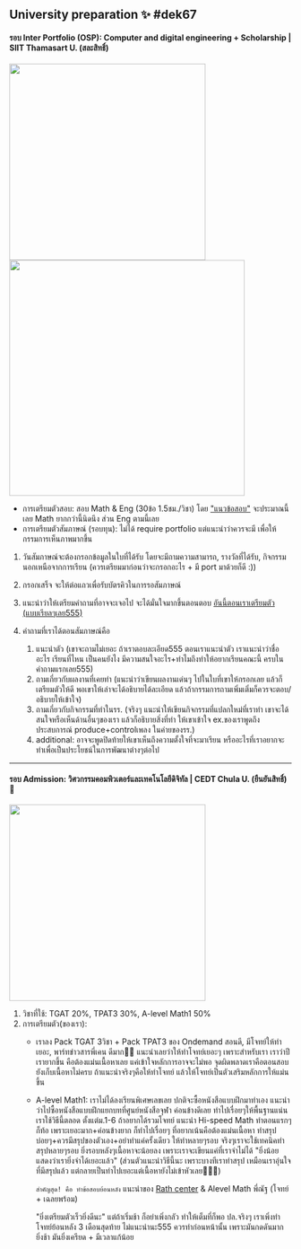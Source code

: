 ## University preparation ✨ #dek67
#### รอบ Inter Portfolio (OSP): Computer and digital engineering + Scholarship | SIIT Thamasart U. (สละสิทธิ์)


<img src="https://github.com/incluDna/ShortNote_GiveAway/assets/135194778/05db603d-9d6e-4da3-91bc-7a296c430500" width="350"> <img src="https://github.com/incluDna/ShortNote_GiveAway/assets/135194778/521ba82a-10d7-4b15-901a-9f13da2394a9" width="420">
- การเตรียมตัวสอบ: สอบ Math & Eng (30ข้อ 1.5ชม./วิชา) โดย ["แนวข้อสอบ"](https://admissions.siit.tu.ac.th/news_and_event/sample-question-of-siit-examination/) จะประมาณนี้เลย Math ยากกว่านี้นิดนึง ส่วน Eng ตามนี้เลย
- การเตรียมตัวสัมภาษณ์ (รอบทุน): ไม่ได้ require portfolio แต่แนะนำว่าควรจะมี เพื่อให้กรรมการเห็นภาพมากขึ้น
 1. วันสัมภาษณ์จะต้องกรอกข้อมูลในใบที่ได้รับ โดยจะมีถามความสามารถ, รางวัลที่ได้รับ, กิจกรรมนอกเหนือจากการเรียน (ควรเตรียมมาก่อนว่าจะกรอกอะไร + มี port มาด้วยก็ดี :))
 2. กรอกเสร็จ จะให้ต่อแถวเพื่อรับบัตรคิวในการรอสัมภาษณ์
 3. แนะนำว่าให้เตรียมคำถามที่อาจจะเจอไป จะได้มั่นใจมากขึ้นตอนตอบ
[อันนี้ตอนเราเตรียมตัว (แบบเรียลๆเลย555)](https://github.com/incluDna/ShortNote_GiveAway/assets/135194778/3cd995d1-067e-4853-8026-932544b4e309)
 
 4. คำถามที่เราได้ตอนสัมภาษณ์คือ
    1. แนะนำตัว (เขาจะถามไม่เยอะ ถ้าเราตอบละเอียด555 ตอนเราแนะนำตัว เราแนะนำว่าชื่ออะไร เรียนที่ไหน เป็นคนยังไง มีความสนใจอะไร+ทำไมถึงทำให้อยากเรียนคณะนี้ ครบในคำถามแรกเลย555)
    2. ถามเกี่ยวกับผลงานที่เคยทำ (แนะนำว่าเขียนผลงานเด่นๆ ไปในใบที่เขาให้กรอกเลย แล้วก็เตรียมตัวให้ดี พอเขาให้เล่าจะได้อธิบายได้ละเอียด แล้วถ้ากรรมการถามเพิ่มเติ่มก็ควรจะตอบ/อธิบายให้เข้าใจ)
    3. ถามเกี่ยวกับกิจกรรมที่ทำในรร. (จริงๆ แนะนำให้เขียนกิจกรรมที่แปลกใหม่ที่เราทำ เขาจะได้สนใจหรือเห็นด้านอื่นๆของเรา แล้วก็อธิบายสิ่งที่ทำ ให้เขาเข้าใจ ex.ของเราพูดถึงประสบการณ์ produce+controlเพลง ในค่ายของรร.)
    4. additional: อาจจะพูดปิดท้ายให้เขาเห็นถึงความตั้งใจที่จะมาเรียน หรืออะไรที่เราอยากจะทำเพื่อเป็นประโยชน์ในการพัฒนาต่างๆต่อไป

-------

#### รอบ Admission: วิศวกรรมคอมพิวเตอร์และเทคโนโลยีดิจิทัล | CEDT Chula U. (ยืนยันสิทธิ์)🩷

<img src="https://github.com/incluDna/University_preparation/assets/135194778/b48950a6-3ed0-4a56-840c-fc89ed3946a7" width="350">


1. วิชาที่ใช้: TGAT 20%, TPAT3 30%, A-level Math1 50%
2. การเตรียมตัว(ของเรา):
   - เราลง Pack TGAT 3วิชา + Pack TPAT3 ของ Ondemand สอนดี, มีโจทย์ให้ทำเยอะ, พาร์ทข่าวสารพี่เคน ดีมาก👍🏼 แนะนำเลยว่าให้ทำโจทย์เยอะๆ เพราะสำหรับเรา เราว่าปีเรายากขึ้น คือต้องแม่นเนื้อหาเลย แค่เข้าใจหลักการอาจจะไม่พอ จุดผิดพลาดเราคือตอนสอบยังเก็บเนื้อหาไม่ครบ ถ้าแนะนำจริงๆคือให้ทำโจทย์ แล้วให้โจทย์เป็นตัวเสริมหลักการให้แม่นขึ้น
   - A-level Math1: เราไม่ได้ลงเรียนพิเศษเลขเลย ปกติจะซื้อหนังสือแบบฝึกมาทำเอง แนะนำว่าไปซื้อหนังสือแบบฝึกแยกบทที่ศูนย์หนังสือจุฬา ค่อนข้างดีเลย ทำไปเรื่อยๆให้พื้นฐานแน่น เราใช้วิธีนี้ตลอด ตั้งแต่ม.1-6 ถ้าอยากได้รวมโจทย์ แนะนำ Hi-speed Math ทำตอนแรกๆก็ท้อ เพราะเยอะมาก+ค่อนข้างยาก ก็ทำไปเรื่อยๆ ที่อยากเน้นคือต้องแม่นเนื้อหา ทำสรุปบ่อยๆ+ควรมีสรุปของตัวเอง+อย่าทำแค่ครั้งเดียว ให้ทำหลายๆรอบ จริงๆเราจะใช้เทคนิคทำสรุปหลายๆรอบ ยิ่งรอบหลังๆเนื้อหาจะน้อยลง เพราะเราจะเขียนแค่ที่เราจำไม่ได้ "ยิ่งน้อย แสดงว่าเรายิ่งจำได้เยอะแล้ว" (ส่วนตัวแนะนำวิธีนี้นะ เพราะบางทีเราทำสรุป เหมือนเราอุ่นใจที่มีสรุปแล้ว แต่กลายเป็นทำไปเยอะแต่เนื้อหายังไม่เข้าหัวเลย🤦🏻‍♀️)

        `สำคัญสุด! คือ ทำข้อสอบย้อนหลัง` แนะนำของ [Rath center](https://rathcenter.com/#/) & Alevel Math พี่ณัฐ (โจทย์ + เฉลยพร้อม)
   
        "ยิ่งเตรียมตัวเร็วยิ่งดีนะ" แต่ถ้าเริ่มช้า ก็อย่าเพิ่งกลัว ทำให้เต็มที่ก็พอ ปล.จริงๆ เราเพิ่งทำโจทย์ย้อนหลัง 3 เดือนสุดท้าย ไม่แนะนำนะ555 ควรทำก่อนหน้านั้น เพราะมันกดดันมาก ยิ่งช้า มันยิ่งเครียด + มีเวลาแก้น้อย
